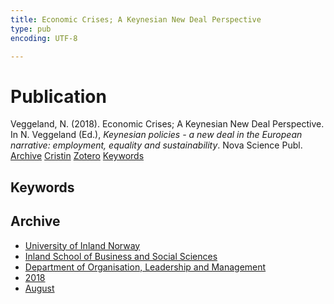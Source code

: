```yaml
---
title: Economic Crises; A Keynesian New Deal Perspective
type: pub
encoding: UTF-8

---
```

<h1>Publication</h1>
<article id="csl-bib-container-FDUTT6WG" class="csl-bib-container">
  <div class="csl-bib-body"> <div class="csl-entry">Veggeland, N. (2018). Economic Crises; A Keynesian New Deal Perspective. In N. Veggeland (Ed.), <i>Keynesian policies - a new deal in the European narrative: employment, equality and sustainability</i>. Nova Science Publ.</div> </div>
  <div class="csl-bib-buttons">
    <a href="#taxonomy-article-FDUTT6WG" alt="archive" class="csl-bib-button">Archive</a>
    <a href="https://app.cristin.no/results/show.jsf?id=1602712" alt="Cristin" class="csl-bib-button">Cristin</a>
    <a href="http://zotero.org/groups/5881554/items/FDUTT6WG" alt="Zotero" class="csl-bib-button">Zotero</a>
    <a href="#keywords-article-FDUTT6WG" alt="keywords" class="csl-bib-button">Keywords</a>
  </div>
  <div id="csl-bib-meta-container-FDUTT6WG"></div>
</article>
<div id="csl-bib-meta-FDUTT6WG" class="csl-bib-meta">
  <article id="keywords-article-FDUTT6WG" class="keywords-article">
    <h1>Keywords</h1>
    
  </article>
  <article id="taxonomy-article-FDUTT6WG" class="taxonomy-article">
    <h1>Archive</h1>
    <ul>
      <li>
        <a href="/en/archive/?key=3DCRN523">University of Inland Norway</a>
      </li>
      <li>
        <a href="/en/archive/?key=DU8Q9LN9">Inland School of Business and Social Sciences</a>
      </li>
      <li>
        <a href="/en/archive/?key=4LUWR3ZM">Department of Organisation, Leadership and Management</a>
      </li>
      <li>
        <a href="/en/archive/?key=32SCKVEY">2018</a>
      </li>
      <li>
        <a href="/en/archive/?key=M9JC9DBU">August</a>
      </li>
    </ul>
  </article>
</div>
